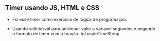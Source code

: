 ## Timer usando JS, HTML e CSS

* Fiz esse timer como exercicio de lógica de programação.

- Usando setInterval para adicionar valor a variavel segundos e pegando o formato de timer com a função .toLocaleTimeString.